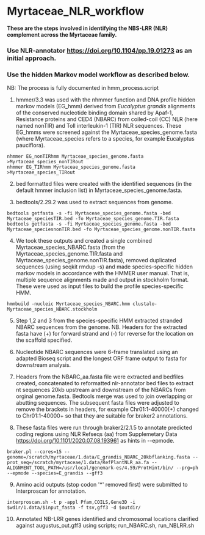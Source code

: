 # Myrtaceae_NLR_workflow

**These are the steps involved in identifying the NBS-LRR (NLR) complement across the Myrtaceae family.**

### Use NLR-annotator https://doi.org/10.1104/pp.19.01273 as an initial approach.
### Use the hidden Markov model workflow as described below.

NB: The process is fully documented in hmm_process.script


1. hmmer/3.3 was used with the nhmmer function and DNA profile hidden markov models (EG_hmm) derived from *Eucalyptus grandis* alignments of the conserved nucleotide binding domain shared by Apaf-1, Resistance proteins and CED4 (NBARC) from coiled-coil (CC) NLR (here named nonTIR) and Toll interleukin-1 (TIR) NLR sequences. These EG_hmms were screened against the Myrtaceae_species_genome.fasta (where Myrtaceae_species refers to a species, for example Eucalyptus pauciflora). 

```
nhmmer EG_nonTIRhmm Myrtaceae_species_genome.fasta >Myrtaceae_species_nonTIRout
nhmmer EG_TIRhmm Myrtaceae_species_genome.fasta >Myrtaceae_species_TIRout
```

2. bed formatted files were created with the identified sequences (in the default hmmer inclusion list) in Myrtaceae_species_genome.fasta.

3. bedtools/2.29.2 was used to extract sequences from genome.

```
bedtools getfasta -s -fi Myrtaceae_species_genome.fasta -bed Myrtaceae_speciesTIR.bed -fo Myrtaceae_species_genome.TIR.fasta
bedtools getfasta -s -fi Myrtaceae_species_genome.fasta -bed Myrtaceae_speciesnonTIR.bed -fo Myrtaceae_species_genome.nonTIR.fasta
```

4. We took these outputs and created a single combined Myrtaceae_species_NBARC.fasta (from the Myrtaceae_species_genome.TIR.fasta and Myrtaceae_species_genome.nonTIR.fasta), removed duplicated sequences (using seqkit rmdup -s) and made species-specific hidden markov models in accordance with the HMMER user manual. That is, multiple sequence alignments made and output in stockholm format. These were used as input files to build the profile species-specific HMM.

```
hmmbuild -nucleic Myrtaceae_species_NBARC.hmm clustalo-Myrtaceae_species_NBARC.stockholm
```

5. Step 1,2 and 3 from the species-specific HMM extracted stranded NBARC sequences from the genome. NB. Headers for the extracted fasta have (+) for forward strand and (-) for reverse for the location on the scaffold specified.  

6. Nucleotide NBARC sequences were 6-frame translated using an adapted Bioseq script and the longest ORF frame output to fasta for downstream analysis. 

7. Headers from the NBARC_aa.fasta file were extracted and bedfiles created, concatenated to reformatted nlr-annotator bed files to extract nt sequences 20kb upstream and downstream of the NBARCs from orginal genome.fasta. Bedtools merge was used to join overlapping or abutting sequences. The subsequent fasta files were adjusted to remove the brackets in headers, for example Chr01:1-40000(+) changed to Chr01:1-40000+ so that they are suitable for braker2 annotations.

8. These fasta files were run through braker2/2.1.5 to annotate predicted coding regions using NLR Refseqs (aa) from Supplemetary Data https://doi.org/10.1101/2020.07.08.193961 as hints in --epmode.

```
braker.pl --cores=15 --genome=/scratch/myrtaceae/1.data/E_grandis_NBARC_20kbflanking.fasta --prot_seq=/scratch/myrtaceae/1.data/RefPlantNLR_aa.fa --ALIGNMENT_TOOL_PATH=/usr/local/genemark-es/4.59/ProtHint/bin/ --prg=ph --epmode --species=E_grandis --gff3
```

9. Amino acid outputs (stop codon '*' removed first) were submitted to Interproscan for annotation.

```
interproscan.sh -t p -appl Pfam,COILS,Gene3D -i $wdir/1.data/$input_fasta -f tsv,gff3 -d $outdir/
```

10. Annotated NB-LRR genes identified and chromosomal locations clarified against augustus_out.gff3 using scripts; run_NBARC.sh, run_NBLRR.sh


